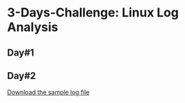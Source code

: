 # 3-Days-Challenge: Linux Log Analysis

## Day#1


## Day#2

[Download the sample log file](https://drive.google.com/uc?export=download&id=1_n5mqklYYeQsppaJFuMTWP5dkEAwpN3f
)
